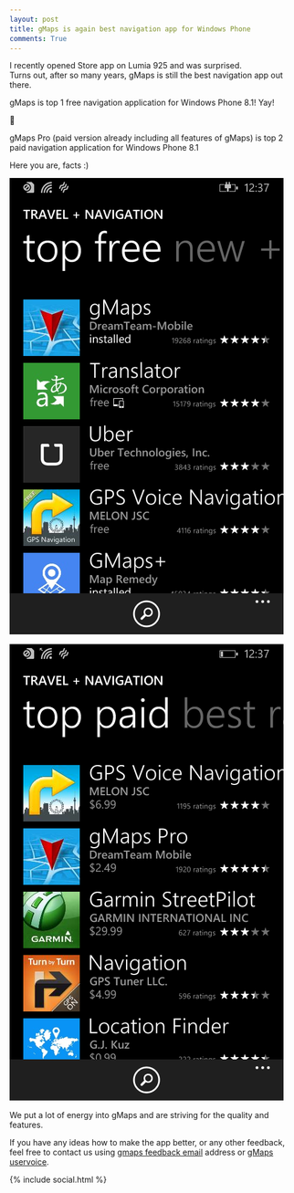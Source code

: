 ```yaml
---
layout: post
title: gMaps is again best navigation app for Windows Phone
comments: True
---
```

I recently opened Store app on Lumia 925 and was surprised.  
Turns out, after so many years, gMaps is still the best navigation app out there.

gMaps is top 1 free navigation application for Windows Phone 8.1! Yay!

:rocket:

gMaps Pro (paid version already including all features of gMaps) is top 2 paid navigation application for Windows Phone 8.1

<!--more-->
Here you are, facts :)

![gMaps is top free navigation app for Windows Phone](/assets/gmaps-is-top-free-navigation-app-for-wp.png)

![gMaps is top2 paid navigation app for Windows Phone](/assets/gmaps-is-top2-paid-navigation-app-for-wp.png)

We put a lot of energy into gMaps and are striving for the quality and features.

If you have any ideas how to make the app better, or any other feedback, feel free to contact us using [gmaps feedback email](mailto:gmaps.feedback@gmail.com)
 address or [gMaps uservoice](https://gmaps.uservoice.com/).
 
 {% include social.html %}
